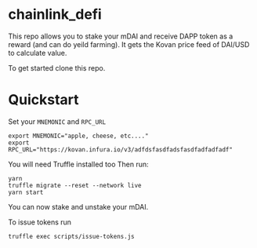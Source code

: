 # chainlink_defi

This repo allows you to stake your mDAI and receive DAPP token as a reward (and can do yeild farming). It gets the Kovan price feed of DAI/USD to calculate value. 

To get started clone this repo.

# Quickstart
Set your `MNEMONIC` and `RPC_URL` 
```
export MNEMONIC="apple, cheese, etc...."
export RPC_URL="https://kovan.infura.io/v3/adfdsfasdfadsfasdfadfadfadf"

```
You will need Truffle installed too 
Then run:
```
yarn
truffle migrate --reset --network live
yarn start
```
You can now stake and unstake your mDAI. 

To issue tokens run
```
truffle exec scripts/issue-tokens.js
```
